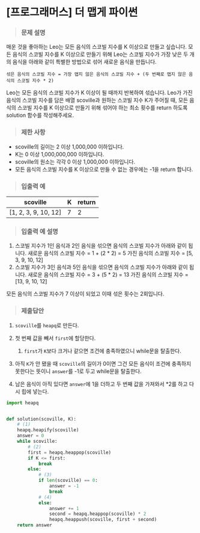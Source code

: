 # [프로그래머스] 더 맵게 파이썬

> ### 문제 설명

매운 것을 좋아하는 Leo는 모든 음식의 스코빌 지수를 K 이상으로 만들고 싶습니다. 모든 음식의 스코빌 지수를 K 이상으로 만들기 위해 Leo는 스코빌 지수가 가장 낮은 두 개의 음식을 아래와 같이 특별한 방법으로 섞어 새로운 음식을 만듭니다.

```
섞은 음식의 스코빌 지수 = 가장 맵지 않은 음식의 스코빌 지수 + (두 번째로 맵지 않은 음식의 스코빌 지수 * 2)
```

Leo는 모든 음식의 스코빌 지수가 K 이상이 될 때까지 반복하여 섞습니다.
Leo가 가진 음식의 스코빌 지수를 담은 배열 scoville과 원하는 스코빌 지수 K가 주어질 때, 모든 음식의 스코빌 지수를 K 이상으로 만들기 위해 섞어야 하는 최소 횟수를 return 하도록 solution 함수를 작성해주세요.

> ### 제한 사항

- scoville의 길이는 2 이상 1,000,000 이하입니다.
- K는 0 이상 1,000,000,000 이하입니다.
- scoville의 원소는 각각 0 이상 1,000,000 이하입니다.
- 모든 음식의 스코빌 지수를 K 이상으로 만들 수 없는 경우에는 -1을 return 합니다.

> ### 입출력 예

| scoville             | K    | return |
| -------------------- | ---- | ------ |
| [1, 2, 3, 9, 10, 12] | 7    | 2      |

> ### 입출력 예 설명

1. 스코빌 지수가 1인 음식과 2인 음식을 섞으면 음식의 스코빌 지수가 아래와 같이 됩니다.
   새로운 음식의 스코빌 지수 = 1 + (2 * 2) = 5
   가진 음식의 스코빌 지수 = [5, 3, 9, 10, 12]
2. 스코빌 지수가 3인 음식과 5인 음식을 섞으면 음식의 스코빌 지수가 아래와 같이 됩니다.
   새로운 음식의 스코빌 지수 = 3 + (5 * 2) = 13
   가진 음식의 스코빌 지수 = [13, 9, 10, 12]

모든 음식의 스코빌 지수가 7 이상이 되었고 이때 섞은 횟수는 2회입니다.

> ### 제출답안

1. `scoville`를 `heapq`로 만든다.
2. 첫 번째 값을 빼서 `first`에 할당한다.
   1. `first`가 `K`보다 크거나 같으면 조건에 충족하였으니 while문을 탈출한다.

3. 아직 `K`가 안 됐을 때  `scoville`의 길이가 0이면 그건 모든 음식이 조건에 충족하지 못한다는 뜻이니 `answer`를 -1로 두고 while문을 탈출한다.
4. 남은 음식이 아직 있다면 `answer`에 1을 더하고 두 번째 값을 가져와서 *2를 하고 다시 힙에 넣는다.

```python
import heapq


def solution(scoville, K):
    # (1)
    heapq.heapify(scoville)
    answer = 0
    while scoville:
        # (2)
        first = heapq.heappop(scoville)
        if K <= first:
            break
        else:
            # (3)
            if len(scoville) == 0:
                answer = -1
                break
            # (4)    
            else:
                answer += 1
                second = heapq.heappop(scoville) * 2
                heapq.heappush(scoville, first + second)
    return answer
```

